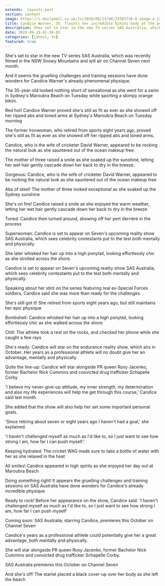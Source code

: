 ```yaml
---
extends: _layouts.post
section: content
image: https://i.dailymail.co.uk/1s/2020/09/23/00/33503718-0-image-a-23_1600818628888.jpg 
title: Candice Warner, 35, flaunts her incredible bikini body at the beach 
description: Shes set to star in the new TV series SAS Australia, which was recently filmed in the NSW Snowy Mountains and will air on Channel Seven next month. 
date: 2020-09-23-01-58-03 
categories: [latest, tv] 
featured: true 
--- 
```

She's set to star in the new TV series SAS Australia, which was recently filmed in the NSW Snowy Mountains and will air on Channel Seven next month.

And it seems the gruelling challenges and training sessions have done wonders for Candice Warner's already phenomenal physique.

The 35-year-old looked nothing short of sensational as she went for a swim in Sydney's Maroubra Beach on Tuesday while sporting a skimpy orange bikini.

Red hot! Candice Warner proved she's still as fit as ever as she showed off her ripped abs and toned arms at Sydney's Maroubra Beach on Tuesday morning 

The former Ironwoman, who retired from sports eight years ago, proved she's still as fit as ever as she showed off her ripped abs and toned arms.

Candice, who is the wife of cricketer David Warner, appeared to be rocking the natural look as she sauntered out of the ocean makeup free.

The mother of three raised a smile as she soaked up the sunshine, letting her wet hair gently cascade down her back to dry in the breeze.

Gorgeous: Candice, who is the wife of cricketer David Warner, appeared to be rocking the natural look as she sauntered out of the ocean makeup free

Abs of steel! The mother of three looked exceptional as she soaked up the Sydney sunshine

She's on fire! Candice raised a smile as she enjoyed the warm weather, letting her wet hair gently cascade down her back to dry in the breeze

Toned: Candice then turned around, showing off her pert derrière in the process

Superwoman: Candice is set to appear on Seven's upcoming reality show SAS Australia, which sees celebrity contestants put to the test both mentally and physically

She later whisked her hair up into a high ponytail, looking effortlessly chic as she strolled across the shore. 

Candice is set to appear on Seven's upcoming reality show SAS Australia, which sees celebrity contestants put to the test both mentally and physically. 

Speaking about her stint on the series featuring real ex-Special Forces soldiers, Candice said she was more than ready for the challenges. 

She's still got it! She retired from sports eight years ago, but still maintains her epic physique

Bombshell: Candice whisked her hair up into a high ponytail, looking effortlessly chic as she walked across the shore 

Chill: The athlete took a rest on the rocks, and checked her phone while she caught a few rays

She's ready: Candice will star on the endurance reality show, which airs in October. Her years as a professional athlete will no doubt give her an advantage, mentally and physically 

Quite the line-up: Candice will star alongside PR queen Roxy Jacenko, former Bachelor Nick Cummins and convicted drug trafficker Schapelle Corby

'I believe my never-give-up attitude, my inner strength, my determination and also my life experiences will help me get through this course,' Candice said last month.

She added that the show will also help her set some important personal goals.

'Since retiring about seven or eight years ago I haven't had a goal,' she explained.

'I haven't challenged myself as much as I'd like to, so I just want to see how strong I am, how far I can push myself.' 

Keeping hydrated: The cricket WAG made sure to take a bottle of water with her as she relaxed in the heat

All smiles! Candice appeared in high spirits as she enjoyed her day out at Maroubra Beach

Doing something right! It appears the gruelling challenges and training sessions on SAS Australia have done wonders for Candice's already incredible physique

Ready to rock! Before her appearance on the show, Candice said: 'I haven't challenged myself as much as I'd like to, so I just want to see how strong I am, how far I can push myself'

Coming soon: SAS Australia, starring Candice, premieres this October on Channel Seven

Candice's years as a professional athlete could potentially give her a great advantage, both mentally and physically.

She will star alongside PR queen Roxy Jacenko, former Bachelor Nick Cummins and convicted drug trafficker Schapelle Corby. 

SAS Australia premieres this October on Channel Seven 

And she's off! The starlet placed a black cover-up over her body as she left the beach

